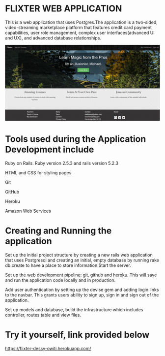 # FLIXTER WEB APPLICATION

This is a web application that uses Postgres.The application is a two-sided, video-streaming marketplace platform that features credit card payment capabilities, user role management, complex user interfaces(advanced UI and UX), and advanced database relationships.

![Flixter screenshot](/app/assets/images/flixtermainpagescreenshot.png)

# Tools used during the Application Development include

Ruby on Rails. Ruby version 2.5.3 and rails version 5.2.3

HTML and CSS for styling pages

Git 

GitHub

Heroku

Amazon Web Services


# Creating and Running the application

Set up the initial project structure by creating a new rails web application that uses Postgresql and creating an initial, empty database by running rake db:create to have a place to store information.Start the server.

Set up the web development pipeline: git, github and heroku. This will save and run the application code locally and in production. 

Add user authentication by setting up the devise gem and adding login links to the navbar. This grants users ability to sign up, sign in and sign out of the application. 

Set up models and database, build the infrastructure which includes controller, routes table and view files. 

# Try it yourself, link provided below

https://flixter-dessy-owiti.herokuapp.com/


